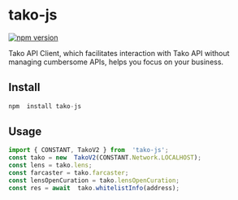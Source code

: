 # tako-js
[![npm version](https://img.shields.io/badge/npm-1.0.3-brightgreen.svg)](https://www.npmjs.com/package/tako-js)

Tako API Client, which facilitates interaction with Tako API without managing cumbersome APIs, helps you focus on your business.

## Install
```javascript
npm  install tako-js
```

## Usage
```javascript
import { CONSTANT, TakoV2 } from  'tako-js';
const tako = new  TakoV2(CONSTANT.Network.LOCALHOST);
const lens = tako.lens;
const farcaster = tako.farcaster;
const lensOpenCuration = tako.lensOpenCuration;
const res = await  tako.whitelistInfo(address);
```